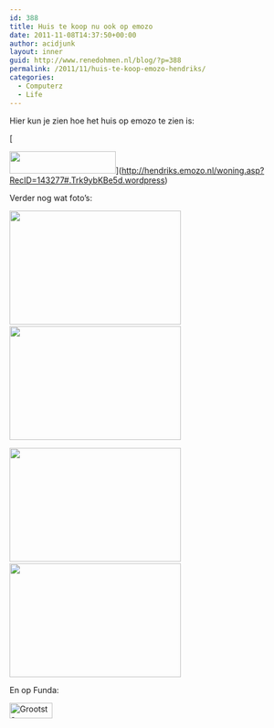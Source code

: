 ```yaml
---
id: 388
title: Huis te koop nu ook op emozo
date: 2011-11-08T14:37:50+00:00
author: acidjunk
layout: inner
guid: http://www.renedohmen.nl/blog/?p=388
permalink: /2011/11/huis-te-koop-emozo-hendriks/
categories:
  - Computerz
  - Life
---
```

Hier kun je zien hoe het huis op emozo te zien is:
  
[
  
<img src="http://www.renedohmen.nl/blog/wp-content/uploads/2011/11/Logo-Emozo-WO.gif" alt="" title="Logo-Emozo-WO" width="186" height="39" class="alignnone size-full wp-image-401" />](http://hendriks.emozo.nl/woning.asp?RecID=143277#.Trk9ybKBe5d.wordpress)

Verder nog wat foto&#8217;s:
  
[<img class="alignnone size-medium wp-image-391" title="502_groot" src="http://www.renedohmen.nl/blog/wp-content/uploads/2011/11/502_groot-300x199.jpg" alt="" width="300" height="199" />](http://www.renedohmen.nl/blog/wp-content/uploads/2011/11/502_groot.jpg)&nbsp;[<img class="alignnone size-medium wp-image-392" title="506_groot" src="http://www.renedohmen.nl/blog/wp-content/uploads/2011/11/506_groot-300x199.jpg" alt="" width="300" height="199" />](http://www.renedohmen.nl/blog/wp-content/uploads/2011/11/506_groot.jpg)

[<img class="alignnone size-medium wp-image-393" title="515_groot" src="http://www.renedohmen.nl/blog/wp-content/uploads/2011/11/515_groot-300x199.jpg" alt="" width="300" height="199" />](http://www.renedohmen.nl/blog/wp-content/uploads/2011/11/515_groot.jpg)&nbsp;[<img class="alignnone size-medium wp-image-394" title="504_groot" src="http://www.renedohmen.nl/blog/wp-content/uploads/2011/11/504_groot-300x199.jpg" alt="" width="300" height="199" />](http://www.renedohmen.nl/blog/wp-content/uploads/2011/11/504_groot.jpg)

En op Funda:

[<img src="http://www.funda.nl/logos/logofunda-geel-bgwit-75.gif" alt="Grootste huizenaanbod van Nederland" border="0" height="27" width="75" />](http://www.funda.nl/koop/weert/appartement-47890199-st-jozefslaan-201/)